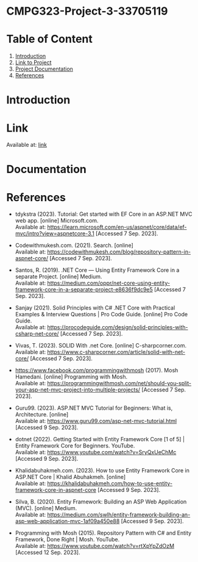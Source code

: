 # CMPG323-Project-3-33705119

# Table of Content
1. [Introduction](#introduction)
2. [Link to Project](#link)
3. [Project Documentation](#documentation)
4. [References](#references)

# Introduction

# Link
Available at: [link](https://ecopowerlog.azurewebsites.net)

# Documentation

# References

* tdykstra (2023). Tutorial: Get started with EF Core in an ASP.NET MVC web app. [online] Microsoft.com. </br>Available at: https://learn.microsoft.com/en-us/aspnet/core/data/ef-mvc/intro?view=aspnetcore-3.1 [Accessed 7 Sep. 2023].

* Codewithmukesh.com. (2021). Search. [online] </br>Available at: https://codewithmukesh.com/blog/repository-pattern-in-aspnet-core/ [Accessed 7 Sep. 2023].

* ‌Santos, R. (2019). .NET Core — Using Entity Framework Core in a separate Project. [online] Medium. </br>Available at: https://medium.com/oppr/net-core-using-entity-framework-core-in-a-separate-project-e8636f9dc9e5 [Accessed 7 Sep. 2023].

* ‌Sanjay (2021). Solid Principles with C# .NET Core with Practical Examples & Interview Questions | Pro Code Guide. [online] Pro Code Guide. </br>Available at: https://procodeguide.com/design/solid-principles-with-csharp-net-core/ [Accessed 7 Sep. 2023].

* ‌Vivas, T. (2023). SOLID With .net Core. [online] C-sharpcorner.com. </br>Available at: https://www.c-sharpcorner.com/article/solid-with-net-core/ [Accessed 7 Sep. 2023].

* ‌https://www.facebook.com/programmingwithmosh (2017). Mosh Hamedani. [online] Programming with Mosh. </br>Available at: https://programmingwithmosh.com/net/should-you-split-your-asp-net-mvc-project-into-multiple-projects/ [Accessed 7 Sep. 2023].

* Guru99. (2023). ASP.NET MVC Tutorial for Beginners: What is, Architecture. [online] </br>Available at: https://www.guru99.com/asp-net-mvc-tutorial.html [Accessed 9 Sep. 2023].

* dotnet (2022). Getting Started with Entity Framework Core [1 of 5] | Entity Framework Core for Beginners. YouTube. </br>Available at: https://www.youtube.com/watch?v=SryQxUeChMc [Accessed 9 Sep. 2023].

* Khalidabuhakmeh.com. (2023). How to use Entity Framework Core in ASP.NET Core | Khalid Abuhakmeh. [online] </br>Available at: https://khalidabuhakmeh.com/how-to-use-entity-framework-core-in-aspnet-core [Accessed 9 Sep. 2023].

* Silva, B. (2020). Entity Framework: Building an ASP Web Application (MVC). [online] Medium. </br>Available at: https://medium.com/swlh/entity-framework-building-an-asp-web-application-mvc-1af09a450e88 [Accessed 9 Sep. 2023].

* Programming with Mosh (2015). Repository Pattern with C# and Entity Framework, Done Right | Mosh. YouTube.  </br>Available at: https://www.youtube.com/watch?v=rtXpYpZdOzM [Accessed 12 Sep. 2023].

‌

‌
